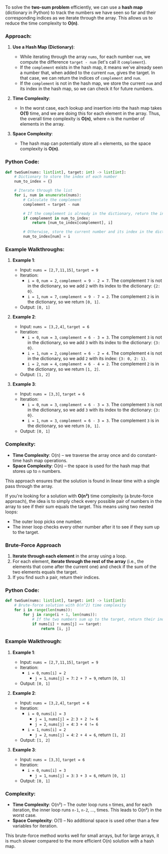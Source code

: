 To solve the **two-sum problem** efficiently, we can use a **hash map** (dictionary in Python) to track the numbers we have seen so far and their corresponding indices as we iterate through the array. This allows us to reduce the time complexity to **O(n)**.

### Approach:

1. **Use a Hash Map (Dictionary)**:
   - While iterating through the array `nums`, for each number `num`, we compute the difference `target - num` (let's call it `complement`).
   - If the `complement` exists in the hash map, it means we've already seen a number that, when added to the current `num`, gives the target. In that case, we can return the indices of `complement` and `num`.
   - If the `complement` is not in the hash map, we store the current `num` and its index in the hash map, so we can check it for future numbers.

2. **Time Complexity**:
   - In the worst case, each lookup and insertion into the hash map takes **O(1)** time, and we are doing this for each element in the array. Thus, the overall time complexity is **O(n)**, where `n` is the number of elements in the array.

3. **Space Complexity**:
   - The hash map can potentially store all `n` elements, so the space complexity is **O(n)**.

### Python Code:

```python
def twoSum(nums: list[int], target: int) -> list[int]:
    # Dictionary to store the index of each number
    num_to_index = {}

    # Iterate through the list
    for i, num in enumerate(nums):
        # Calculate the complement
        complement = target - num

        # If the complement is already in the dictionary, return the indices
        if complement in num_to_index:
            return [num_to_index[complement], i]

        # Otherwise, store the current number and its index in the dictionary
        num_to_index[num] = i
```

### Example Walkthroughs:

1. **Example 1**:
   - Input: `nums = [2,7,11,15]`, `target = 9`
   - Iteration:
     - `i = 0`, `num = 2`, `complement = 9 - 2 = 7`. The complement `7` is not in the dictionary, so we add `2` with its index to the dictionary: `{2: 0}`.
     - `i = 1`, `num = 7`, `complement = 9 - 7 = 2`. The complement `2` is in the dictionary, so we return `[0, 1]`.
   - Output: `[0, 1]`

2. **Example 2**:
   - Input: `nums = [3,2,4]`, `target = 6`
   - Iteration:
     - `i = 0`, `num = 3`, `complement = 6 - 3 = 3`. The complement `3` is not in the dictionary, so we add `3` with its index to the dictionary: `{3: 0}`.
     - `i = 1`, `num = 2`, `complement = 6 - 2 = 4`. The complement `4` is not in the dictionary, so we add `2` with its index: `{3: 0, 2: 1}`.
     - `i = 2`, `num = 4`, `complement = 6 - 4 = 2`. The complement `2` is in the dictionary, so we return `[1, 2]`.
   - Output: `[1, 2]`

3. **Example 3**:
   - Input: `nums = [3,3]`, `target = 6`
   - Iteration:
     - `i = 0`, `num = 3`, `complement = 6 - 3 = 3`. The complement `3` is not in the dictionary, so we add `3` with its index to the dictionary: `{3: 0}`.
     - `i = 1`, `num = 3`, `complement = 6 - 3 = 3`. The complement `3` is in the dictionary, so we return `[0, 1]`.
   - Output: `[0, 1]`

### Complexity:
- **Time Complexity**: O(n) – we traverse the array once and do constant-time hash map operations.
- **Space Complexity**: O(n) – the space is used for the hash map that stores up to `n` numbers.

This approach ensures that the solution is found in linear time with a single pass through the array.


If you're looking for a solution with **O(n²)** time complexity (a brute-force approach), the idea is to simply check every possible pair of numbers in the array to see if their sum equals the target. This means using two nested loops:

- The outer loop picks one number.
- The inner loop checks every other number after it to see if they sum up to the target.

### Brute-Force Approach

1. **Iterate through each element** in the array using a loop.
2. For each element, **iterate through the rest of the array** (i.e., the elements that come after the current one) and check if the sum of the two elements equals the target.
3. If you find such a pair, return their indices.

### Python Code:

```python
def twoSum(nums: list[int], target: int) -> list[int]:
    # Brute-force solution with O(n^2) time complexity
    for i in range(len(nums)):
        for j in range(i + 1, len(nums)):
            # If the two numbers sum up to the target, return their indices
            if nums[i] + nums[j] == target:
                return [i, j]
```

### Example Walkthrough:

1. **Example 1**:
   - Input: `nums = [2,7,11,15]`, `target = 9`
   - Iteration:
     - `i = 0`, `nums[i] = 2`
       - `j = 1`, `nums[j] = 7`: `2 + 7 = 9`, return `[0, 1]`
   - Output: `[0, 1]`

2. **Example 2**:
   - Input: `nums = [3,2,4]`, `target = 6`
   - Iteration:
     - `i = 0`, `nums[i] = 3`
       - `j = 1`, `nums[j] = 2`: `3 + 2 != 6`
       - `j = 2`, `nums[j] = 4`: `3 + 4 != 6`
     - `i = 1`, `nums[i] = 2`
       - `j = 2`, `nums[j] = 4`: `2 + 4 = 6`, return `[1, 2]`
   - Output: `[1, 2]`

3. **Example 3**:
   - Input: `nums = [3,3]`, `target = 6`
   - Iteration:
     - `i = 0`, `nums[i] = 3`
       - `j = 1`, `nums[j] = 3`: `3 + 3 = 6`, return `[0, 1]`
   - Output: `[0, 1]`

### Complexity:

- **Time Complexity**: O(n²) – The outer loop runs `n` times, and for each iteration, the inner loop runs `n-1`, `n-2`, ..., times. This leads to O(n²) in the worst case.
- **Space Complexity**: O(1) – No additional space is used other than a few variables for iteration.

This brute-force method works well for small arrays, but for large arrays, it is much slower compared to the more efficient O(n) solution with a hash map.
